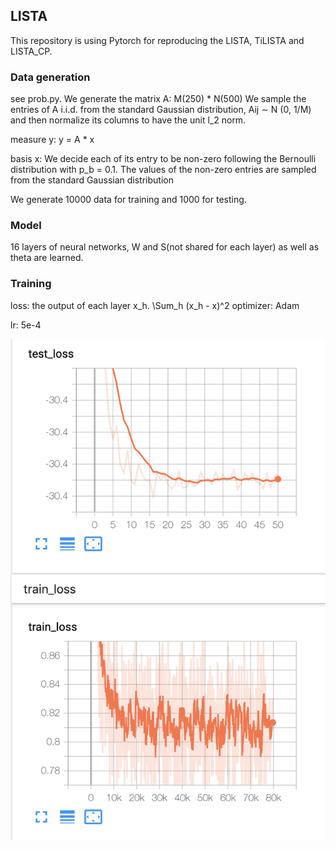 ## LISTA
This repository is using Pytorch for reproducing the LISTA, TiLISTA and LISTA_CP.

### Data generation
see prob.py. We generate 
the matrix A: M(250) * N(500) We sample the
entries of A i.i.d. from the standard Gaussian distribution, Aij ∼ N (0, 1/M) and then normalize its
columns to have the unit l_2 norm. 

measure y: y = A * x

basis x: We decide each of its entry to be non-zero following the Bernoulli distribution with p_b = 0.1.
The values of the non-zero entries are sampled from the standard Gaussian distribution

We generate 10000 data for training and 1000 for testing.

### Model
16 layers of neural networks, W and S(not shared for each layer) as well as theta are learned.

### Training

loss: the output of each layer x_h. \Sum_h (x_h - x)^2
optimizer: Adam

lr: 5e-4

![avatar](./result/loss.png)
